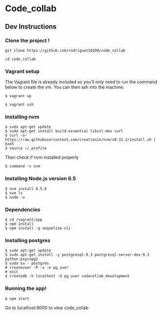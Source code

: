# Code_collab

## Dev Instructions

### Clone the project !
~~~
git clone https://github.com/rodriguez10100/code_collab
~~~
~~~
cd code_collab
~~~

### Vagrant setup
The Vagrant file is already included so you'll only need to run the command below to create the vm. You can then ssh into the machine.
~~~
$ vagrant up
~~~
~~~
$ vagrant ssh
~~~

### Installing nvm
~~~
$ sudo apt-get update
$ sudo apt-get install build-essential libssl-dev curl
$ curl -o- https://raw.githubusercontent.com/creationix/nvm/v0.31.2/install.sh | bash
$ source ~/.profile
~~~
Then check if nvm installed properly
~~~
$ command -v nvm
~~~
### Installing Node.js version 6.5
~~~
$ nvm install 6.5.0
$ nvm ls
$ node -v
~~~

### Dependencies
~~~
$ cd /vagrant/app
$ npm install
$ npm install -g sequelize-cli
~~~
### Installing postgres

```
$ sudo apt-get update
$ sudo apt-get install -y postgresql-9.3 postgresql-server-dev-9.3 python-psycopg2
$ sudo su - postgres
# createuser -P -s -e pg_user
# exit
$ createdb -h localhost -U pg_user codecollab_development
```

### Running the app!
~~~
$ npm start
~~~
Go to localhost:8000 to view code_collab

